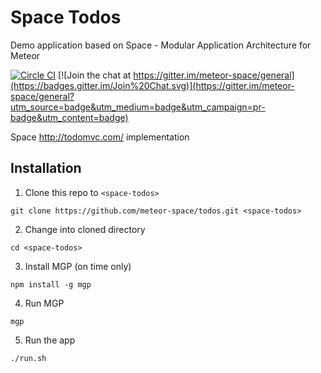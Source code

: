 # Space Todos
Demo application based on Space - Modular Application Architecture for Meteor

[![Circle CI](https://circleci.com/gh/meteor-space/todos.svg?style=svg)](https://circleci.com/gh/meteor-space/todos)
[![Join the chat at https://gitter.im/meteor-space/general](https://badges.gitter.im/Join%20Chat.svg)](https://gitter.im/meteor-space/general?utm_source=badge&utm_medium=badge&utm_campaign=pr-badge&utm_content=badge)

Space http://todomvc.com/ implementation

## Installation

1. Clone this repo to `<space-todos>`

  `git clone https://github.com/meteor-space/todos.git <space-todos>`

2. Change into cloned directory

  `cd <space-todos>`

3. Install MGP (on time only)

  `npm install -g mgp`
 
4. Run MGP

  `mgp`
  
5. Run the app

  `./run.sh`
  
